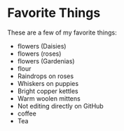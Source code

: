 # Favorite Things

These are a few of my favorite things:

- flowers (Daisies)
- flowers (roses)
- flowers (Gardenias)
- flour
- Raindrops on roses
- Whiskers on puppies
- Bright copper kettles
- Warm woolen mittens
- Not editing directly on GitHub
- coffee
- Tea
